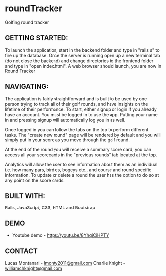 # roundTracker
Golfing round tracker

## GETTING STARTED:

To launch the application, start in the backend folder and type in "rails s" to fire up the database. Once the server is running open up a new terminal tab (do not close the backend) and change directories to the frontend folder and type in "open index.html". A web browser should launch, you are now in Round Tracker

## NAVIGATING: 

The application is fairly straightforward and is built to be used by one person trying to track all of their golf rounds, and have insights on the lifetime of their performance. To start, either signup or login if you already have an account. You must be logged in to use the app. Putting your name in and pressing signup will automatically log you in as well. 

Once logged in you can follow the tabs on the top to perform different tasks. The "create new round" page will be rendered by default and you will simply put in your score as you move through the golf round. 

At the  end of the round you will receive a summary score card, you can access all your scorecards in the "previous rounds" tab located at the top. 

Analytics will allow the user to see information about them as an individual i.e. how many pars, birdies, bogeys etc., and course and round specific information. To update or delete a round the user has the option to do so at any point on the score cards. 

## BUILT WITH:

Rails, JavaScript, CSS, HTML and Bootstrap

## DEMO
- Youtube demo - https://youtu.be/8YhqiCiHPTY

## CONTACT 
Lucas Montanari - lmonty2011@gmail.com
Charlie Knight - williamchknight@gmail.com
